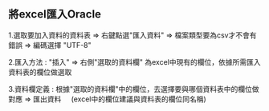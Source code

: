 ## 將excel匯入Oracle

1.選取要加入資料的資料表 => 右鍵點選"匯入資料" => 檔案類型要為csv才不會有錯誤 => 編碼選擇 "UTF-8"

2.匯入方法 : "插入" => 右側"選取的資料欄" 為excel中現有的欄位，依據所需匯入資料表的欄位做選取

3.資料欄定義 : 根據"選取的資料欄"中的欄位，去選擇要與哪個資料表中的欄位做對應 => 匯出資料
    (excel中的欄位建議與資料表的欄位同名稱)